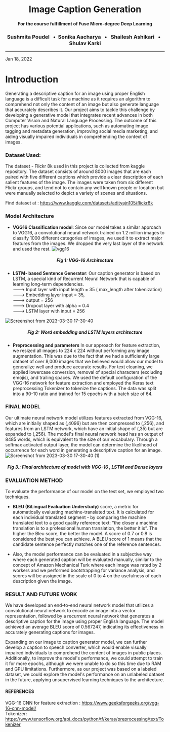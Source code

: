 <h1 align="center">Image Caption Generation</h1>
<h4 align="center">For the course fulfillment of Fuse Micro-degree Deep Learning</h4>

<h3 align="center"> Sushmita Poudel &nbsp;&nbsp;•&nbsp;&nbsp;Sonika Aacharya &nbsp;&nbsp;•&nbsp;&nbsp; Shailesh Ashikari &nbsp;&nbsp;•&nbsp;&nbsp; Shulav Karki </h3>

---

Jan 18, 2022

# Introduction
Generating a descriptive caption for an image using proper English language is a difficult task for a machine as it requires an algorithm to comprehend not only the content of an image but also generate language that accurately describes it. Our project aims to tackle this challenge by developing a generative model that integrates recent advances in both Computer Vision and Natural Language Processing. The outcome of this project has various potential applications, such as automating image tagging and metadata generation, improving social media marketing, and aiding visually impaired individuals in comprehending the context of images.

### Dataset Used:
The dataset - Flickr 8k used in this project is collected from kaggle repository. The dataset consists of around 8000 images that are each paired with five different captions which provide a clear description of each salient features of the image. The images were taken from six different Flickr groups, and tend not to contain any well known people or location but were manually selected to depict a variety of scenes and situations.

Find dataset at : https://www.kaggle.com/datasets/adityajn105/flickr8k

### Model Architecture

- **VGG16 Classification model**: 
Since our model takes a similar approach to VGG16, a convolutional neural network trained on 1.2 million images to classify 1000 different categories of images, we used it to extract major features from the images. We dropped the very last layer of the network and used the rest.
![vgg16](https://user-images.githubusercontent.com/66173400/228822590-dcf6a90f-bd46-4bfb-9669-bb6d5f9047b3.jpg)
<h5 align="center">Fig 1: VGG-16 Architecture</h5>

- **LSTM- based Sentence Generator**: 
Our caption generator is based on LSTM, a special kind of Recurrent Neural Network that is capable of learning long-term dependencies.<br>
---> Input layer with input length = 35 ( max_length after tokenization)    <br>
---> Embedding layer input = 35,<br> 
---> output = 256<br>
---> Dropout layer with alpha = 0.4 <br>
---> LSTM layer with input = 256 

![Screenshot from 2023-03-30 17-30-40](https://user-images.githubusercontent.com/66173400/228826321-2b21a767-b711-491b-903e-cd17916b2fcf.png)
<h5 align="center">Fig 2: Word embedding and LSTM layers architecture</h5>

- **Preprocessing and parameters**
In our approach for feature extraction, we resized all images to 224 x 224 without performing any image augmentation. This was due to the fact that we had a sufficiently large dataset of over 8,000 images that we believed would allow our model to generalize well and produce accurate results. For text cleaning, we applied lowercase conversion, removal of special characters (excluding emojis), and trailing spaces. We used the default configuration of the VGG-16 network for feature extraction and employed the Keras text preprocessing Tokenizer to tokenize the captions. The data was split into a 90-10 ratio and trained for 15 epochs with a batch size of 64.

### FINAL MODEL
Our ultimate neural network model utilizes features extracted from VGG-16, which are initially shaped as (,4096) but are then compressed to (,256), and features from an LSTM network, which have an initial shape of (,35) but are expanded to (,256). The model's final neural network head has an output of 8485 words, which is equivalent to the size of our vocabulary. Through a softmax activated output layer, the model can determine the likelihood of occurrence for each word in generating a descriptive caption for an image.
![Screenshot from 2023-03-30 17-30-40 (1)](https://user-images.githubusercontent.com/66173400/228826386-18466ee5-7e81-4718-b192-95ea82088d7b.png)
<h5 align="center">Fig 3.: Final architecture of model with VGG-16 , LSTM and Dense layers</h5>

### EVALUATION METHOD
To evaluate the performance of our model on the test set, we employed two techniques.
* **BLEU (BiLingual Evaluation Understudy)** score, a metric for automatically evaluating machine-translated text. It is calculated for each individual translated segment - by comparing the machine translated text to a good quality reference text: “the closer a machine translation is to a professional human translation, the better it is”.
The higher the Bleu score, the better the model. A score of 0.7 or 0.8 is considered the best you can achieve. A BLEU score of 1 means that the candidate sentence perfectly matches one of the reference sentences.

* Also, the model performance can be evaluated in a subjective way where each generated caption will be evaluated manually, similar to the concept of Amazon Mechanical Turk where each image was rated by 2 workers and we performed bootstrapping for variance analysis, and scores will be assigned in the scale of 0 to 4 on the usefulness of each description given the image.

### RESULT AND FUTURE WORK
We have developed an end-to-end neural network model that utilizes a convolutional neural network to encode an image into a vector representation, followed by a recurrent neural network that generates a descriptive caption for the image using proper English language. The model achieved an average BLEU score of 0.567247, indicating its effectiveness in accurately generating captions for images.

Expanding on our image to caption generator model, we can further develop a caption to speech converter, which would enable visually impaired individuals to comprehend the content of images in public places. Additionally, to improve the model's performance, we could attempt to train it for more epochs, although we were unable to do so this time due to RAM and GPU limitations. Furthermore, as our project was based on a labeled dataset, we could explore the model's performance on an unlabeled dataset in the future, applying unsupervised learning techniques to the architecture.

#### REFERENCES
VGG-16 CNN for feature extraction : https://www.geeksforgeeks.org/vgg-16-cnn-model/ <br>
Tokenizer: https://www.tensorflow.org/api_docs/python/tf/keras/preprocessing/text/Tokenizer
